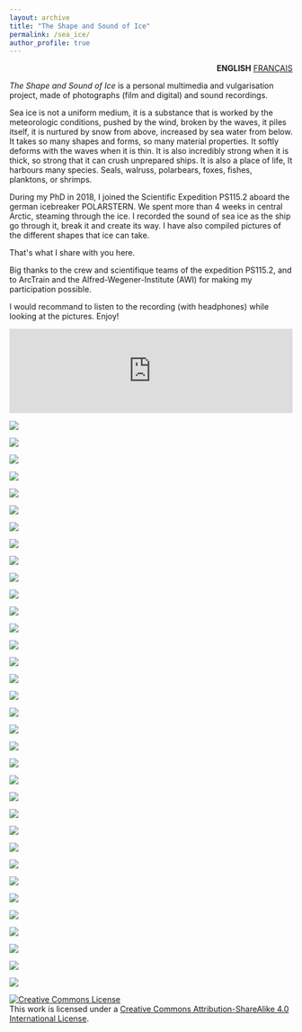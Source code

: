 ```yaml
---
layout: archive
title: "The Shape and Sound of Ice"
permalink: /sea_ice/
author_profile: true
---
```


<div style="text-align: right"> <b>ENGLISH</b> <a href="https://dringeis.github.io/banquise/">FRANÇAIS</a> </div>

*The Shape and Sound of Ice* is a personal multimedia and vulgarisation project, made of photographs (film and digital) and sound recordings.

Sea ice is not a uniform medium, it is a substance that is worked by the meteorologic conditions, pushed by the wind, broken by the waves, it piles itself, it is nurtured by snow from above, increased by sea water from below. It takes so many shapes and forms, so many material properties. It softly deforms with the waves when it is thin. It is also incredibly strong when it is thick, so strong that it can crush unprepared ships. It is also a place of life, It harbours many species. Seals, walruss, polarbears, foxes, fishes, planktons, or shrimps.

During my PhD in 2018, I joined the Scientific Expedition PS115.2 aboard the german icebreaker POLARSTERN. We spent more than 4 weeks in central Arctic, steaming through the ice. I recorded the sound of sea ice as the ship go through it, break it and create its way. I have also compiled pictures of the different shapes that ice can take. 

That's what I share with you here.

Big thanks to the crew and scientifique teams of the expedition PS115.2, and to ArcTrain and the Alfred-Wegener-Institute (AWI) for making my participation possible.

I would recommand to listen to the recording (with headphones) while looking at the pictures. Enjoy!

<iframe width="100%" src="https://audioblog.arteradio.com/embed/150840" style="margin: 0;padding: 0;border: none;"></iframe>

![](/images/seaice/iceberg.jpg)

![](/images/seaice/IMG_8156.jpg)

![](/images/seaice/IMG_8157.jpg)

![](/images/seaice/IMG_8415.jpg)

![](/images/seaice/IMG_8416.jpg)

![](/images/seaice/IMG_8424.jpg)

![](/images/seaice/IMG_8429.jpg)

![](/images/seaice/IMG_8433.jpg)

![](/images/seaice/IMG_8496.jpg)

![](/images/seaice/IMG_8499.jpg)

![](/images/seaice/IMG_8556.jpg)

![](/images/seaice/IMG_8610.jpg)

![](/images/seaice/IMG_8621.jpg)

![](/images/seaice/IMG_8635.jpg)

![](/images/seaice/IMG_8637.jpg)

![](/images/seaice/IMG_8643.jpg)

![](/images/seaice/IMG_8646.jpg)

![](/images/seaice/IMG_8695.jpg)

![](/images/seaice/IMG_8718.jpg)

![](/images/seaice/IMG_8721.jpg)

![](/images/seaice/IMG_8722.jpg)

![](/images/seaice/IMG_8751.jpg)

![](/images/seaice/IMG_8773.jpg)

![](/images/seaice/IMG_8788.jpg)

![](/images/seaice/IMG_8789.jpg)

![](/images/seaice/IMG_8793.jpg)

![](/images/seaice/IMG_8796.jpg)

![](/images/seaice/IMG_9276.jpg)

![](/images/seaice/IMG_9279.jpg)

![](/images/seaice/IMG_9309.jpg)

![](/images/seaice/ridge.jpg)

![](/images/seaice/iceberg_ship.jpg)

![](/images/seaice/broken-ice.jpg)

![](/images/seaice/breaking-ice.jpg)

<a rel="license" href="http://creativecommons.org/licenses/by-sa/4.0/"><img alt="Creative Commons License" style="border-width:0" src="https://i.creativecommons.org/l/by-sa/4.0/88x31.png" /></a><br />This work is licensed under a <a rel="license" href="http://creativecommons.org/licenses/by-sa/4.0/">Creative Commons Attribution-ShareAlike 4.0 International License</a>.
